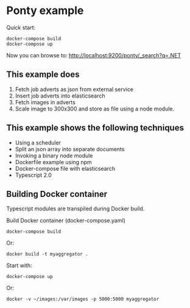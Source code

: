 # Ponty example #

Quick start:

    docker-compose build
    docker-compose up

Now you can browse to: <http://localhost:9200/ponty/_search?q=.NET>

## This example does ##
1. Fetch job adverts as json from external service
2. Insert job adverts into elasticsearch
3. Fetch images in adverts
4. Scale image to 300x300 and store as file using a node module.

## This example shows the following techniques ##
* Using a scheduler
* Split an json array into separate documents
* Invoking a binary node module
* Dockerfile example using npm 
* Docker-compose file with elasticsearch
* Typescript 2.0

## Building Docker container ##
Typescript modules are transpiled during Docker build.

Build Docker container (docker-compose.yaml)

    docker-compose build

Or:

    docker build -t myaggregator .

Start with:

    docker-compose up

Or:

    docker -v ~/images:/var/images -p 5000:5000 myaggregator
